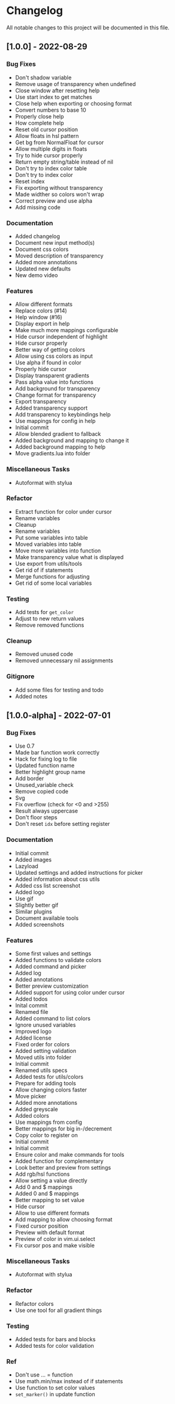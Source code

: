# Changelog
All notable changes to this project will be documented in this file.

## [1.0.0] - 2022-08-29

### Bug Fixes

- Don't shadow variable
- Remove usage of transparency when undefined
- Close window after resetting help
- Use start index to get matches
- Close help when exporting or choosing format
- Convert numbers to base 10
- Properly close help
- How complete help
- Reset old cursor position
- Allow floats in hsl pattern
- Get bg from NormalFloat for cursor
- Allow multiple digits in floats
- Try to hide cursor properly
- Return empty string/table instead of nil
- Don't try to index color table
- Don't try to index color
- Reset index
- Fix exporting without transparency
- Made widther so colors won't wrap
- Correct preview and use alpha
- Add missing code

### Documentation

- Added changelog
- Document new input method(s)
- Document css colors
- Moved description of transparency
- Added more annotations
- Updated new defaults
- New demo video

### Features

- Allow different formats
- Replace colors (#14)
- Help window (#16)
- Display export in help
- Make much more mappings configurable
- Hide cursor independent of highlight
- Hide cursor properly
- Better way of getting colors
- Allow using css colors as input
- Use alpha if found in color
- Properly hide cursor
- Display transparent gradients
- Pass alpha value into functions
- Add background for transparency
- Change format for transparency
- Export transparency
- Added transparency support
- Add transparency to keybindings help
- Use mappings for config in help
- Initial commit
- Allow blended gradient to fallback
- Added background and mapping to change it
- Added background mapping to help
- Move gradients.lua into folder

### Miscellaneous Tasks

- Autoformat with stylua

### Refactor

- Extract function for color under cursor
- Rename variables
- Cleanup
- Rename variables
- Put some variables into table
- Moved variables into table
- Move more variables into function
- Make transparency value what is displayed
- Use export from utils/tools
- Get rid of if statements
- Merge functions for adjusting
- Get rid of some local variables

### Testing

- Add tests for `get_color`
- Adjust to new return values
- Remove removed functions

### Cleanup

- Removed unused code
- Removed unnecessary nil assignments

### Gitignore

- Add some files for testing and todo
- Added notes

## [1.0.0-alpha] - 2022-07-01

### Bug Fixes

- Use 0.7
- Made bar function work correctly
- Hack for fixing log to file
- Updated function name
- Better highlight group name
- Add border
- Unused_variable check
- Remove copied code
- Svg
- Fix overflow (check for <0 and >255)
- Result always uppercase
- Don't floor steps
- Don't reset `idx` before setting register

### Documentation

- Initial commit
- Added images
- Lazyload
- Updated settings and added instructions for picker
- Added information about css utils
- Added css list screenshot
- Added logo
- Use gif
- Slightly better gif
- Similar plugins
- Document available tools
- Added screenshots

### Features

- Some first values and settings
- Added functions to validate colors
- Added command and picker
- Added log
- Added annotations
- Better preview customization
- Added support for using color under cursor
- Added todos
- Inital commit
- Renamed file
- Added command to list colors
- Ignore unused variables
- Improved logo
- Added license
- Fixed order for colors
- Added setting validation
- Moved utils into folder
- Initial commit
- Renamed utils specs
- Added tests for utils/colors
- Prepare for adding tools
- Allow changing colors faster
- Move picker
- Added more annotations
- Added greyscale
- Added colors
- Use mappings from config
- Better mappings for big in-/decrement
- Copy color to register on <cr>
- Initial commit
- Initial commit
- Ensure color and make commands for tools
- Added function for complementary
- Look better and preview from settings
- Add rgb/hsl functions
- Allow setting a value directly
- Add 0 and $ mappings
- Added 0 and $ mappings
- Better mapping to set value
- Hide cursor
- Allow to use different formats
- Add mapping to allow choosing format
- Fixed cursor position
- Preview with default format
- Preview of color in vim.ui.select
- Fix cursor pos and make visible

### Miscellaneous Tasks

- Autoformat with stylua

### Refactor

- Refactor colors
- Use one tool for all gradient things

### Testing

- Added tests for bars and blocks
- Added tests for color validation

### Ref

- Don't use ... = function
- Use math.min/max instead of if statements
- Use function to set color values
- `set_marker()` in update function

<!-- generated by git-cliff -->
